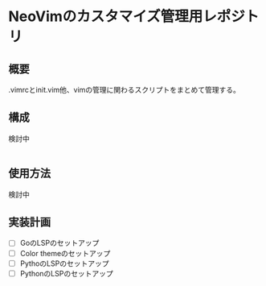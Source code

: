NeoVimのカスタマイズ管理用レポジトリ
===

## 概要
.vimrcとinit.vim他、vimの管理に関わるスクリプトをまとめて管理する。

## 構成
検討中
```

```

## 使用方法
検討中 


## 実装計画
* [ ] GoのLSPのセットアップ
* [ ] Color themeのセットアップ 
* [ ] PythoのLSPのセットアップ
* [ ] PythonのLSPのセットアップ
